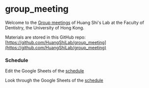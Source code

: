 # group_meeting

Welcome to the [Group meetings](https://huangshilab.github.io/group_meeting/) of Huang Shi's Lab at the Faculty of Dentistry, the University of Hong Kong.

Materials are stored in this GitHub repo: 
[https://github.com/HuangShiLab/group_meeting](https://github.com/HuangShiLab/group_meeting)

### Schedule

Edit the Google Sheets of the [schedule](https://docs.google.com/spreadsheets/d/1De7n_jrXhOOVZITy9TrhSxOud5mA6H8y/edit#gid=21459879)

Look through the Google Sheets of the [schedule](https://docs.google.com/spreadsheets/d/e/2PACX-1vT8MsXuSOa5JFinyCMMbdZsHNDlE-HmQtHZtgj97iKw4lJ5pzEvPIuNVK4u70R2JQ/pubhtml)
